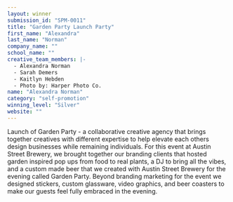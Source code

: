 ```yaml
---
layout: winner
submission_id: "SPM-0011"
title: "Garden Party Launch Party"
first_name: "Alexandra"
last_name: "Norman"
company_name: ""
school_name: ""
creative_team_members: |-
  - Alexandra Norman
  - Sarah Demers
  - Kaitlyn Hebden
  - Photo by: Harper Photo Co.
name: "Alexandra Norman"
category: "self-promotion"
winning_level: "Silver"
website: ""
---
```


Launch of Garden Party - a collaborative creative agency that brings together creatives with different expertise to help elevate each others design businesses while remaining individuals. For this event at Austin Street Brewery, we brought together our branding clients that hosted garden inspired pop ups from food to real plants, a DJ to bring all the vibes, and a custom made beer that we created with Austin Street Brewery for the evening called Garden Party. Beyond branding marketing for the event we designed stickers, custom glassware, video graphics, and beer coasters to make our guests feel fully embraced in the evening.
